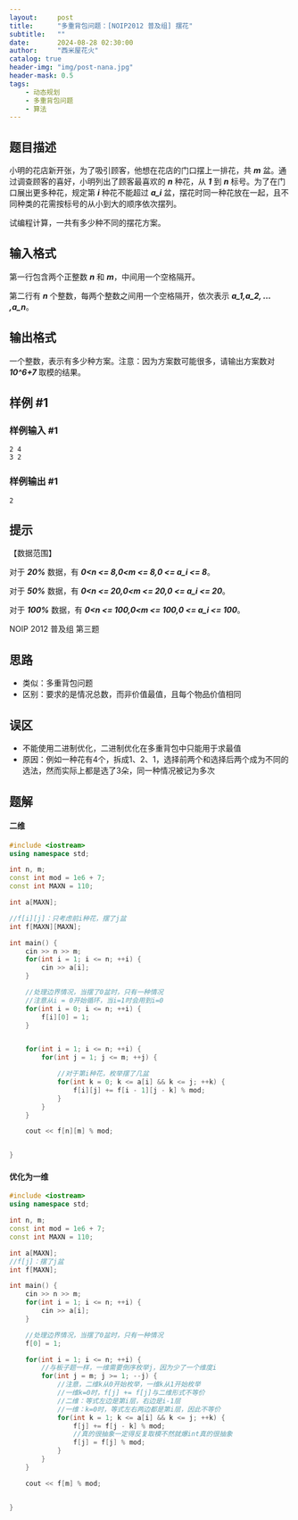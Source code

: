 ```yaml
---
layout:     post
title:      "多重背包问题：[NOIP2012 普及组] 摆花"
subtitle:   ""
date:       2024-08-28 02:30:00
author:     "西米屋花火"
catalog: true
header-img: "img/post-nana.jpg"
header-mask: 0.5
tags:
    - 动态规划
    - 多重背包问题
    - 算法
---
```


## 题目描述

小明的花店新开张，为了吸引顾客，他想在花店的门口摆上一排花，共 ***m*** 盆。通过调查顾客的喜好，小明列出了顾客最喜欢的 ***n*** 种花，从 ***1*** 到 ***n*** 标号。为了在门口展出更多种花，规定第 ***i*** 种花不能超过 ***a\_i*** 盆，摆花时同一种花放在一起，且不同种类的花需按标号的从小到大的顺序依次摆列。

试编程计算，一共有多少种不同的摆花方案。

## 输入格式

第一行包含两个正整数 ***n*** 和 ***m***，中间用一个空格隔开。

第二行有 ***n*** 个整数，每两个整数之间用一个空格隔开，依次表示 ***a\_1,a\_2, ... ,a\_n***。

## 输出格式

一个整数，表示有多少种方案。注意：因为方案数可能很多，请输出方案数对 ***10^6+7*** 取模的结果。

## 样例 #1

### 样例输入 #1

    2 4
    3 2

### 样例输出 #1

    2

## 提示

【数据范围】

对于 ***20%*** 数据，有 ***0\<n <= 8,0\<m <= 8,0 <= a\_i <= 8***。

对于 ***50%*** 数据，有 ***0\<n <= 20,0\<m <= 20,0 <= a\_i <= 20***。

对于 ***100%*** 数据，有 ***0\<n <= 100,0\<m <= 100,0 <= a\_i <= 100***。

NOIP 2012 普及组 第三题

## 思路

*   类似：多重背包问题
*   区别：要求的是情况总数，而非价值最值，且每个物品价值相同

## 误区

*   不能使用二进制优化，二进制优化在多重背包中只能用于求最值
*   原因：例如一种花有4个，拆成1、2、1，选择前两个和选择后两个成为不同的选法，然而实际上都是选了3朵，同一种情况被记为多次

## 题解

#### 二维

```cpp
#include <iostream>
using namespace std;

int n, m;
const int mod = 1e6 + 7;
const int MAXN = 110;

int a[MAXN];

//f[i][j]：只考虑前i种花，摆了j盆
int f[MAXN][MAXN];

int main() {
    cin >> n >> m;
    for(int i = 1; i <= n; ++i) {
        cin >> a[i];
    }

    //处理边界情况，当摆了0盆时，只有一种情况
    //注意从i = 0开始循环，当i=1时会用到i=0
    for(int i = 0; i <= n; ++i) {
        f[i][0] = 1;
    }


    for(int i = 1; i <= n; ++i) {
        for(int j = 1; j <= m; ++j) {

            //对于第i种花，枚举摆了几盆
            for(int k = 0; k <= a[i] && k <= j; ++k) {
                f[i][j] += f[i - 1][j - k] % mod;
            }
        }
    }

    cout << f[n][m] % mod;


}
```

#### 优化为一维

```cpp
#include <iostream>
using namespace std;

int n, m;
const int mod = 1e6 + 7;
const int MAXN = 110;

int a[MAXN];
//f[j]：摆了j盆
int f[MAXN];

int main() {
    cin >> n >> m;
    for(int i = 1; i <= n; ++i) {
        cin >> a[i];
    }

    //处理边界情况，当摆了0盆时，只有一种情况
    f[0] = 1;

    for(int i = 1; i <= n; ++i) {
		//与板子题一样，一维需要倒序枚举j，因为少了一个维度i
        for(int j = m; j >= 1; --j) {
            //注意，二维k从0开始枚举，一维k从1开始枚举
            //一维k=0时，f[j] += f[j]与二维形式不等价
            //二维：等式左边是第i层，右边是i-1层
            //一维：k=0时，等式左右两边都是第i层，因此不等价
            for(int k = 1; k <= a[i] && k <= j; ++k) {
                f[j] += f[j - k] % mod;
                //真的很抽象一定得反复取模不然就爆int真的很抽象
                f[j] = f[j] % mod;
            }
        }
    }

    cout << f[m] % mod;


}
```

